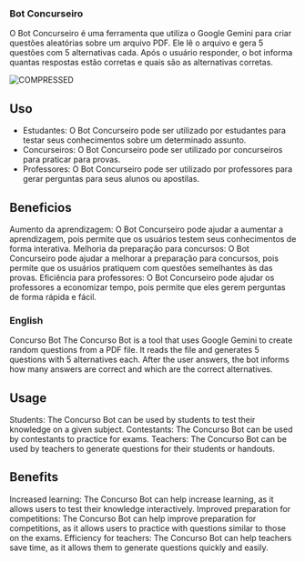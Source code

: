 ### Bot Concurseiro

O Bot Concurseiro é uma ferramenta que utiliza o Google Gemini para criar questões aleatórias sobre um arquivo PDF. Ele lê o arquivo e gera 5 questões com 5 alternativas cada. Após o usuário responder, o bot informa quantas respostas estão corretas e quais são as alternativas corretas.

![COMPRESSED](https://github.com/the-Luke-R/Bot_Concurseiro/assets/118010668/1ee4b07e-231d-4761-8023-b4418dcfed65)


## Uso

* Estudantes: O Bot Concurseiro pode ser utilizado por estudantes para testar seus conhecimentos sobre um determinado assunto.
* Concurseiros: O Bot Concurseiro pode ser utilizado por concurseiros para praticar para provas.
* Professores: O Bot Concurseiro pode ser utilizado por professores para gerar perguntas para seus alunos ou apostilas.

## Beneficios

Aumento da aprendizagem: O Bot Concurseiro pode ajudar a aumentar a aprendizagem, pois permite que os usuários testem seus conhecimentos de forma interativa.
Melhoria da preparação para concursos: O Bot Concurseiro pode ajudar a melhorar a preparação para concursos, pois permite que os usuários pratiquem com questões semelhantes às das provas.
Eficiência para professores: O Bot Concurseiro pode ajudar os professores a economizar tempo, pois permite que eles gerem perguntas de forma rápida e fácil.

### English

Concurso Bot
The Concurso Bot is a tool that uses Google Gemini to create random questions from a PDF file. It reads the file and generates 5 questions with 5 alternatives each. After the user answers, the bot informs how many answers are correct and which are the correct alternatives.

## Usage
Students: The Concurso Bot can be used by students to test their knowledge on a given subject.
Contestants: The Concurso Bot can be used by contestants to practice for exams.
Teachers: The Concurso Bot can be used by teachers to generate questions for their students or handouts.

## Benefits
Increased learning: The Concurso Bot can help increase learning, as it allows users to test their knowledge interactively.
Improved preparation for competitions: The Concurso Bot can help improve preparation for competitions, as it allows users to practice with questions similar to those on the exams.
Efficiency for teachers: The Concurso Bot can help teachers save time, as it allows them to generate questions quickly and easily.
